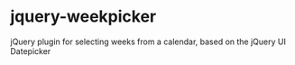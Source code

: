 # jquery-weekpicker
jQuery plugin for selecting weeks from a calendar, based on the jQuery UI Datepicker
